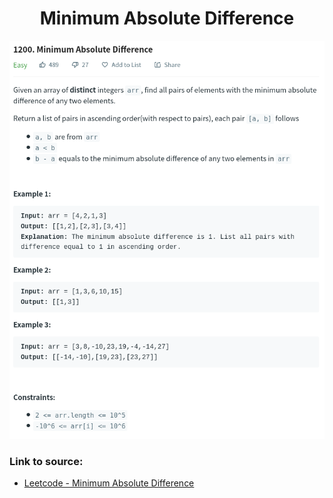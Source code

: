 <h1 align="center">Minimum Absolute Difference</h1>

![alt text](https://raw.githubusercontent.com/matthew01lokiet/Github-repos-images/main/Algs/Arrays/fG7DOqv7_o.png)


### Link to source: 
- <a href="https://leetcode.com/problems/minimum-absolute-difference/">Leetcode - Minimum Absolute Difference</a>
